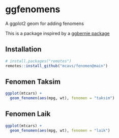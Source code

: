# ggfenomens
A ggplot2 geom for adding fenomens

This is a package inspired by a [ggbernie package](https://github.com/R-CoderDotCom/ggbernie)

## Installation
```r
# install.packages("remotes")
remotes::install_github("mcavs/fenomen@main")
```

## Fenomen Taksim
```r
ggplot(mtcars) +
  geom_fenomen(aes(mpg, wt), fenomen = "taksim")
```

## Fenomen Laik

```r
ggplot(mtcars) +
  geom_fenomen(aes(mpg, wt), fenomen = "laik")
```

